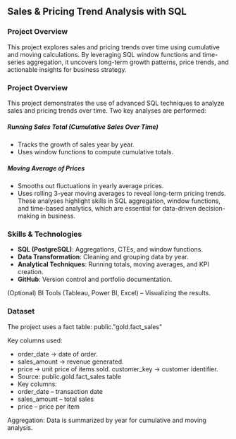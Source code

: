 
## Sales & Pricing Trend Analysis with SQL
### Project Overview
This project explores sales and pricing trends over time using cumulative and moving calculations. 
By leveraging SQL window functions and time-series aggregation, it uncovers long-term growth patterns, price trends, and actionable insights for business strategy.


### Project Overview

This project demonstrates the use of advanced SQL techniques to analyze sales and pricing trends over time. Two key analyses are performed:

##### Running Sales Total (Cumulative Sales Over Time)
- Tracks the growth of sales year by year.
- Uses window functions to compute cumulative totals.

##### Moving Average of Prices
- Smooths out fluctuations in yearly average prices.
- Uses rolling 3-year moving averages to reveal long-term pricing trends.
These analyses highlight skills in SQL aggregation, window functions, and time-based analytics, which are essential for data-driven decision-making in business.

### Skills & Technologies

- **SQL (PostgreSQL)**:  Aggregations, CTEs, and window functions.
- **Data Transformation**: Cleaning and grouping data by year.
- **Analytical Techniques**: Running totals, moving averages, and KPI creation.
- **GitHub**: Version control and portfolio documentation.

(Optional) BI Tools (Tableau, Power BI, Excel) – Visualizing the results.

### Dataset
The project uses a fact table:
public."gold.fact_sales"

Key columns used:
- order_date → date of order.
- sales_amount → revenue generated.
- price → unit price of items sold.
customer_key → customer identifier.
- Source: public.gold.fact_sales table
- Key columns:
- order_date – transaction date
- sales_amount – total sales
- price – price per item

Aggregation: Data is summarized by year for cumulative and moving analysis.
